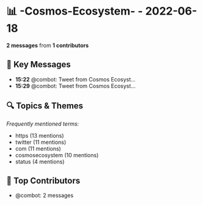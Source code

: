 # 📊 -Cosmos-Ecosystem- - 2022-06-18
**2 messages** from **1 contributors**

## 💬 Key Messages
- **15:22** @combot: [‌‌‌‌‎⁠](https://twitter.com/CosmosEcosystem/status/1538180320440238081)Tweet from Cosmos Ecosyst...
- **15:29** @combot: [‌‌‌‌‎⁠](https://twitter.com/CosmosEcosystem/status/1538182126331371521)Tweet from Cosmos Ecosyst...

## 🔍 Topics & Themes
*Frequently mentioned terms:*
- https (13 mentions)
- twitter (11 mentions)
- com (11 mentions)
- cosmosecosystem (10 mentions)
- status (4 mentions)

## 👥 Top Contributors
- @combot: 2 messages